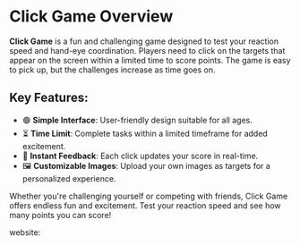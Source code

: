 <!DOCTYPE html>
<html lang="en">

<body>
    <div class="container">
        <h1 class="title">Click Game Overview</h1>
        <p class="description">
            <strong>Click Game</strong> is a fun and challenging game designed to test your reaction speed and hand-eye coordination. Players need to click on the targets that appear on the screen within a limited time to score points. The game is easy to pick up, but the challenges increase as time goes on.
        </p>
        <h2 class="features-title">Key Features:</h2>
        <ul class="features-list">
            <li>🟢 <strong>Simple Interface</strong>: User-friendly design suitable for all ages.</li>
            <li>⏳ <strong>Time Limit</strong>: Complete tasks within a limited timeframe for added excitement.</li>
            <li>🔄 <strong>Instant Feedback</strong>: Each click updates your score in real-time.</li>
            <li>🖼️ <strong>Customizable Images</strong>: Upload your own images as targets for a personalized experience.</li>
        </ul>
        <p class="conclusion">
            Whether you're challenging yourself or competing with friends, Click Game offers endless fun and excitement. Test your reaction speed and see how many points you can score!
        </p>
    <div>website: <a href="https://click-game-tan.vercel.app/"></a></div>
    </div>
</body>
</html>
